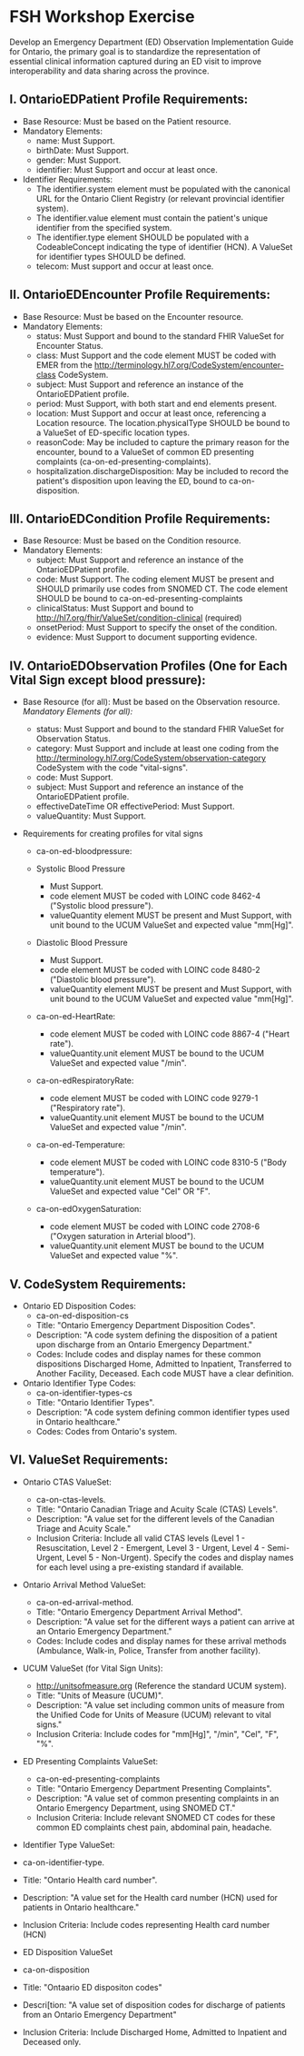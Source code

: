 # FSH Workshop Exercise

Develop an Emergency Department (ED) Observation Implementation Guide for Ontario, the primary goal is to standardize the representation of essential clinical information captured during an ED visit to improve interoperability and data sharing across the province.

## I. OntarioEDPatient Profile Requirements:

* Base Resource: Must be based on the Patient resource.
* Mandatory Elements:
  * name: Must Support.
  * birthDate: Must Support.
  * gender: Must Support.
  * identifier: Must Support and occur at least once.
* Identifier Requirements:
  * The identifier.system element must be populated with the canonical URL for the Ontario Client Registry (or relevant provincial identifier system).
  * The identifier.value element must contain the patient's unique identifier from the specified system.
  * The identifier.type element SHOULD be populated with a CodeableConcept indicating the type of identifier (HCN). A ValueSet for identifier types SHOULD be defined.
  * telecom: Must support and occur at least once.
  


## II. OntarioEDEncounter Profile Requirements:

* Base Resource: Must be based on the Encounter resource.
* Mandatory Elements:
  * status: Must Support and bound to the standard FHIR ValueSet for Encounter Status.
  * class: Must Support and the code element MUST be coded with EMER from the http://terminology.hl7.org/CodeSystem/encounter-class CodeSystem.
  * subject: Must Support and reference an instance of the OntarioEDPatient profile.
  * period: Must Support, with both start and end elements present.
  * location: Must Support and occur at least once, referencing a Location resource. The location.physicalType SHOULD be bound to a ValueSet of ED-specific location types.
  * reasonCode: May be included to capture the primary reason for the encounter, bound to a ValueSet of common ED presenting complaints (ca-on-ed-presenting-complaints).
  * hospitalization.dischargeDisposition: May be included to record the patient's disposition upon leaving the ED, bound to ca-on-disposition.


## III. OntarioEDCondition Profile Requirements:

* Base Resource: Must be based on the Condition resource.
* Mandatory Elements:
  * subject: Must Support and reference an instance of the OntarioEDPatient profile.
  * code: Must Support. The coding element MUST be present and SHOULD primarily use codes from SNOMED CT. The code element SHOULD be bound to ca-on-ed-presenting-complaints
  * clinicalStatus: Must Support and bound to http://hl7.org/fhir/ValueSet/condition-clinical (required)
  * onsetPeriod: Must Support to specify the onset of the condition.
  * evidence: Must Support to document supporting evidence.


## IV. OntarioEDObservation Profiles (One for Each Vital Sign except blood pressure):

* Base Resource (for all): Must be based on the Observation resource.
*Mandatory Elements (for all):*
  * status: Must Support and bound to the standard FHIR ValueSet for Observation Status.
  * category: Must Support and include at least one coding from the http://terminology.hl7.org/CodeSystem/observation-category CodeSystem with the code "vital-signs".
  * code: Must Support.
  * subject: Must Support and reference an instance of the OntarioEDPatient profile.
  * effectiveDateTime OR effectivePeriod: Must Support.
  * valueQuantity: Must Support.

* Requirements for creating profiles for vital signs
  * ca-on-ed-bloodpressure:
  * Systolic Blood Pressure
    * Must Support.
    * code element MUST be coded with LOINC code 8462-4 ("Systolic blood pressure").
    * valueQuantity element MUST be present and Must Support, with unit bound to the UCUM ValueSet and expected value "mm[Hg]".
  * Diastolic Blood Pressure
    * Must Support.
    * code element MUST be coded with LOINC code 8480-2 ("Diastolic blood pressure").
    * valueQuantity element MUST be present and Must Support, with unit bound to the UCUM ValueSet and expected value "mm[Hg]".
      
  * ca-on-ed-HeartRate:
    * code element MUST be coded with LOINC code 8867-4 ("Heart rate").
    * valueQuantity.unit element MUST be bound to the UCUM ValueSet and expected value "/min".
      
  * ca-on-edRespiratoryRate:
    * code element MUST be coded with LOINC code 9279-1 ("Respiratory rate").
    * valueQuantity.unit element MUST be bound to the UCUM ValueSet and expected value "/min".

  * ca-on-ed-Temperature:
    
    * code element MUST be coded with LOINC code 8310-5 ("Body temperature").
    * valueQuantity.unit element MUST be bound to the UCUM ValueSet and expected value "Cel" OR "F".
      
  * ca-on-edOxygenSaturation:
    * code element MUST be coded with LOINC code 2708-6 ("Oxygen saturation in Arterial blood").
    * valueQuantity.unit element MUST be bound to the UCUM ValueSet and expected value "%".
      


## V. CodeSystem Requirements:

* Ontario ED Disposition Codes:
  * ca-on-ed-disposition-cs 
  * Title: "Ontario Emergency Department Disposition Codes".
  * Description: "A code system defining the disposition of a patient upon discharge from an Ontario Emergency Department."
  * Codes: Include codes and display names for these common dispositions Discharged Home, Admitted to Inpatient, Transferred to Another Facility, Deceased. Each code MUST have a clear definition.
* Ontario Identifier Type Codes:
  * ca-on-identifier-types-cs
  * Title: "Ontario Identifier Types".
  * Description: "A code system defining common identifier types used in Ontario healthcare."
  * Codes: Codes from Ontario's system.


## VI. ValueSet Requirements:

* Ontario CTAS ValueSet:
  * ca-on-ctas-levels.
  * Title: "Ontario Canadian Triage and Acuity Scale (CTAS) Levels".
  * Description: "A value set for the different levels of the Canadian Triage and Acuity Scale."
  * Inclusion Criteria: Include all valid CTAS levels (Level 1 - Resuscitation, Level 2 - Emergent, Level 3 - Urgent, Level 4 - Semi-Urgent, Level 5 - Non-Urgent). Specify the codes and display names for each level using a pre-existing standard if available.

* Ontario Arrival Method ValueSet:
  * ca-on-ed-arrival-method.
  * Title: "Ontario Emergency Department Arrival Method".
  * Description: "A value set for the different ways a patient can arrive at an Ontario Emergency Department."
  * Codes: Include codes and display names for these arrival methods (Ambulance, Walk-in, Police, Transfer from another facility).

* UCUM ValueSet (for Vital Sign Units):
  * http://unitsofmeasure.org (Reference the standard UCUM system).
  * Title: "Units of Measure (UCUM)".
  * Description: "A value set including common units of measure from the Unified Code for Units of Measure (UCUM) relevant to vital signs."
  * Inclusion Criteria: Include codes for "mm[Hg]", "/min", "Cel", "F", "%".

* ED Presenting Complaints ValueSet:
  * ca-on-ed-presenting-complaints
  * Title: "Ontario Emergency Department Presenting Complaints".
  * Description: "A value set of common presenting complaints in an Ontario Emergency Department, using SNOMED CT."
  * Inclusion Criteria: Include relevant SNOMED CT codes for these common ED complaints chest pain, abdominal pain, headache.

* Identifier Type ValueSet:
 * ca-on-identifier-type.
 * Title: "Ontario Health card number".
 * Description: "A value set for the Health card number (HCN) used for patients in Ontario healthcare."
 * Inclusion Criteria: Include codes representing Health card number (HCN)

* ED Disposition ValueSet
 * ca-on-disposition
 * Title: "Ontaario ED dispositon codes"
 * Descri[tion: "A value set of disposition codes for discharge of patients from an Ontario Emergency Department"
 * Inclusion Criteria: Include Discharged Home, Admitted to Inpatient and Deceased only.
